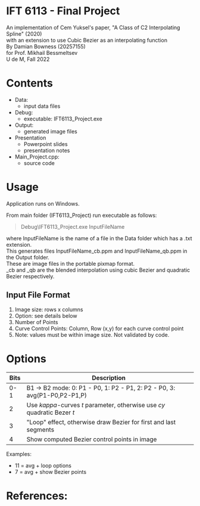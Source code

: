 # IFT 6113 - Final Project

An implementation of Cem Yuksel's paper, "A Class of C2 Interpolating Spline" (2020)  
with an extension to use Cubic Bezier as an interpolating function  
By Damian Bowness (20257155)  
for Prof. Mikhail Bessmeltsev  
U de M, Fall 2022  

# Contents
- Data:  
  - input data files  
- Debug:  
  - executable: IFT6113_Project.exe
- Output:
  - generated image files
- Presentation
  - Powerpoint slides
  - presentation notes    
- Main_Project.cpp:
  - source code

# Usage
Application runs on Windows.  

From main folder (IFT6113_Project) run executable as follows:  

> Debug\IFT6113_Project.exe InputFileName

where InputFileName is the name of a file in the Data folder which has a .txt extension.  
This generates files InputFileName_cb.ppm and InputFileName_qb.ppm in the Output folder.  
These are image files in the portable pixmap format.  
_cb and _qb are the blended interpolation using cubic Bezier and quadratic Bezier respectively.

## Input File Format
1. Image size: rows x columns
2. Option: see details below
3. Number of Points
4. Curve Control Points: Column, Row (x,y) for each curve control point
  1. Note: values must be within image size.  Not validated by code. 

# Options

Bits | Description
-----|----
0-1 | B1 -> B2 mode: 0: P1 - P0, 1: P2 - P1, 2: P2 - P0, 3: avg(P1-P0,P2-P1,P)
 2 | Use _kappa_-curves _t_ parameter, otherwise use _cy_ quadratic Bezer _t_
 3 | "Loop" effect, otherwise draw Bezier for first and last segments
 4 | Show computed Bezier control points in image

 Examples:
 - 11 = avg + loop options
 - 7 = avg + show Bezier points

 # References: